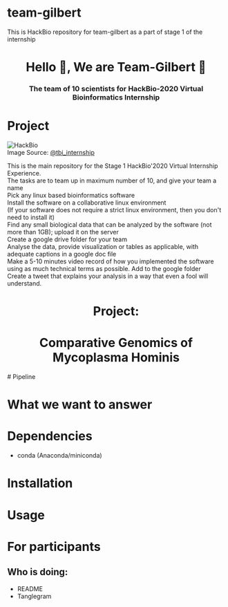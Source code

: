 # team-gilbert
This is HackBio repository for team-gilbert as a part of stage 1 of the internship

<h1 align="center">Hello 👋, We are Team-Gilbert 👋</h1>
<h3 align="center">The team of 10 scientists for HackBio-2020 Virtual Bioinformatics Internship </h3>

# Project

![HackBio](Images/HackBio.jfif) <br>
Image Source: [@tbi_internship](https://twitter.com/tbi_internship)

This is the main repository for the Stage 1 HackBio'2020 Virtual Internship Experience. <br> The tasks are to team up in maximum number of 10, and give your team a name <br> Pick any linux based bioinformatics software <br> Install the software on a collaborative linux environment <br> (If your software does not require a strict linux environment, then you don't need to install it) <br> Find any small biological data that can be analyzed by the software (not more than 1GB); upload it on the server <br> Create a google drive folder for your team <br> Analyse the data, provide visualization or tables as applicable, with adequate captions in a google doc file <br> Make a 5-10 minutes video record of how you implemented the software using as much technical terms as possible. Add to the google folder <br> Create a tweet that explains your analysis in a way that even a fool will understand.


<h1 align="center">Project: </h1>
<h1 align="center"> Comparative Genomics of Mycoplasma Hominis </h1>
# Pipeline


# What we want to answer 

# Dependencies
- conda (Anaconda/miniconda)


# Installation

# Usage

# For participants

## Who is doing:
-  README
- Tanglegram
